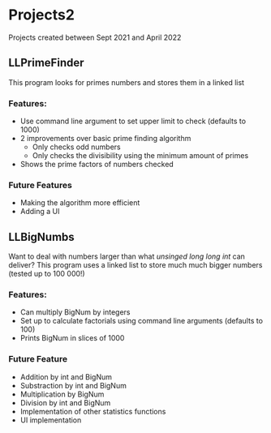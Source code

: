 # Projects2
Projects created between Sept 2021 and April 2022

## LLPrimeFinder
This program looks for primes numbers and stores them in a linked list

### Features:
- Use command line argument to set upper limit to check (defaults to 1000)
- 2 improvements over basic prime finding algorithm
    - Only checks odd numbers
    - Only checks the divisibility using the minimum amount of primes
- Shows the prime factors of numbers checked

### Future Features
- Making the algorithm more efficient
- Adding a UI

## LLBigNumbs
Want to deal with numbers larger than what *unsinged long long int* can deliver?
This program uses a linked list to store much much bigger numbers (tested up to 100 000!) 

### Features:
- Can multiply BigNum by integers
- Set up to calculate factorials using command line arguments (defaults to 100)
- Prints BigNum in slices of 1000

### Future Feature
- Addition by int and BigNum
- Substraction by int and BigNum
- Multiplication by BigNum
- Division by int and BigNum
- Implementation of other statistics functions
- UI implementation
